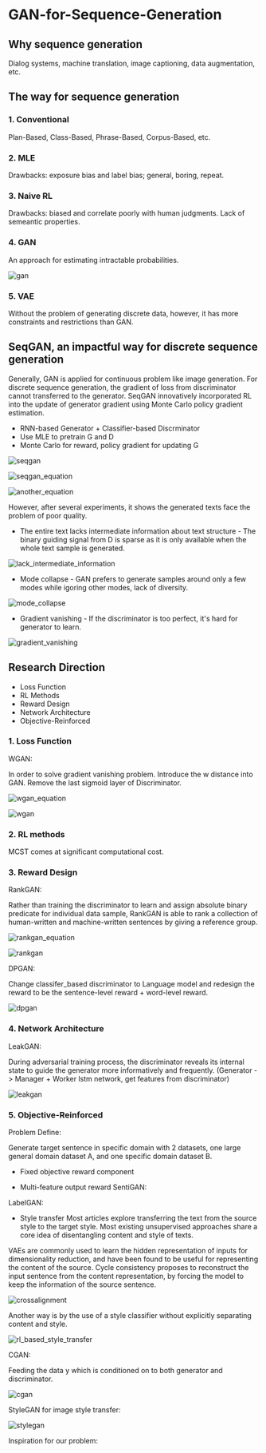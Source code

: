 # GAN-for-Sequence-Generation

## Why sequence generation
Dialog systems, machine translation, image captioning, data augmentation, etc. 

## The way for sequence generation
### 1. Conventional
Plan-Based, Class-Based, Phrase-Based, Corpus-Based, etc.
### 2. MLE
Drawbacks: exposure bias and label bias; general, boring, repeat.
### 3. Naive RL
Drawbacks: biased and correlate poorly with human judgments. Lack of semeantic properties.
### 4. GAN
An approach for estimating intractable probabilities.

![gan](https://s3-ap-south-1.amazonaws.com/av-blog-media/wp-content/uploads/2017/06/11000153/g1.jpg)

### 5. VAE
Without the problem of generating discrete data, however, it has more constraints and restrictions than GAN.

## SeqGAN, an impactful way for discrete sequence generation
Generally, GAN is applied for continuous problem like image generation. For discrete sequence generation, the gradient of loss from discriminator cannot transferred to the generator. SeqGAN innovatively incorporated RL into the update of generator gradient using Monte Carlo policy gradient estimation. 

 * RNN-based Generator + Classifier-based Discrminator
 * Use MLE to pretrain G and D
 * Monte Carlo for reward, policy gradient for updating G

![seqgan](https://cdn-images-1.medium.com/max/1200/0*FUwClIx3rko7vbFG)

![seqgan_equation](https://cdn-images-1.medium.com/max/1600/0*JcHrudkUiINkgXhG.png)

![another_equation]()

However, after several experiments, it shows the generated texts face the problem of poor quality. 
  * The entire text lacks intermediate information about text structure - The binary guiding signal from D is sparse as it is only available when the whole text sample is generated. 
  
  ![lack_intermediate_information]()
  
  * Mode collapse - GAN prefers to generate samples around only a few modes while igoring other modes, lack of diversity. 
  
  ![mode_collapse]()
  
  * Gradient vanishing - If the discriminator is too perfect, it's hard for generator to learn.
  
  ![gradient_vanishing]()

## Research Direction
 * Loss Function
 * RL Methods 
 * Reward Design
 * Network Architecture
 * Objective-Reinforced
 
### 1. Loss Function
WGAN:

In order to solve gradient vanishing problem. Introduce the w distance into GAN. Remove the last sigmoid layer of Discriminator.

![wgan_equation](https://github.com/lianyixin/GAN-for-Sequence-Generation/blob/master/wgan.png)

![wgan](https://cdn-images-1.medium.com/max/1600/1*-VajV2qCbPWDCdNGbQfCng.png)

### 2. RL methods
MCST comes at significant computational cost.

### 3. Reward Design
RankGAN:

Rather than training the discriminator to learn and assign absolute binary predicate for individual data sample, RankGAN is able to rank a collection of human-written and machine-written sentences by giving a reference group. 

![rankgan_equation](https://tobiaslee.top/img/rank_gan.png)

![rankgan](https://github.com/lianyixin/GAN-for-Sequence-Generation/blob/master/rankgan.png)

DPGAN:

Change classifer_based discriminator to Language model and redesign the reward to be the sentence-level reward + word-level reward.

![dpgan](https://cdn-images-1.medium.com/max/1600/1*8G0FmWqfWDJXCIUbrY-JUA.png)

### 4. Network Architecture
LeakGAN: 

During adversarial training process, the discriminator reveals its internal state to guide the generator more informatively and frequently. (Generator -> Manager + Worker lstm network, get features from discriminator)

![leakgan](https://pbs.twimg.com/media/DRPIgb4XkAADSkV.jpg)

### 5. Objective-Reinforced
Problem Define: 

Generate target sentence in specific domain with 2 datasets, one large general domain dataset A, and one specific domain dataset B.

 * Fixed objective reward component

 * Multi-feature output reward
  SentiGAN:

  LabelGAN:

 * Style transfer
  Most articles explore transferring the text from the source style to the target style. Most existing unsupervised approaches share a core idea of disentangling content and style of texts. 

  VAEs are commonly used to learn the hidden representation of inputs for dimensionality reduction, and have been found to be useful for representing the content of the source. Cycle consistency proposes to reconstruct the input sentence from the content representation, by forcing the model to keep the information of the source sentence. 

  ![crossalignment](http://isukorea.com/media/PNG/latent.PNG)

  Another way is by the use of a style classifier without explicitly separating content and style. 

  ![rl_based_style_transfer](https://github.com/lianyixin/GAN-for-Sequence-Generation/blob/master/rlbasedstyletransfer.png)

  CGAN:

  Feeding the data y which is conditioned on to both generator and discriminator.

  ![cgan]()

  StyleGAN for image style transfer:

  ![stylegan](https://cdn-images-1.medium.com/max/1600/0*uqn4slMHrFYkFmjS.png)

  Inspiration for our problem:

